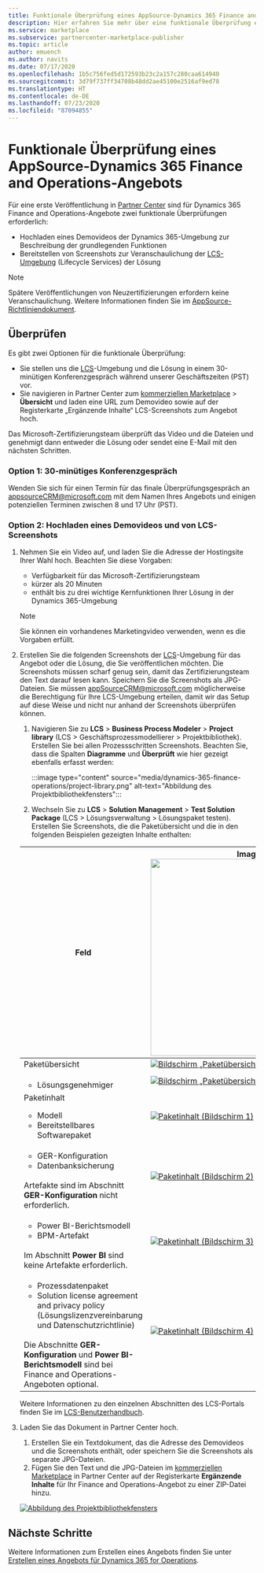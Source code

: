 ```yaml
---
title: Funktionale Überprüfung eines AppSource-Dynamics 365 Finance and Operations-Angebots im Azure Marketplace
description: Hier erfahren Sie mehr über eine funktionale Überprüfung eines Dynamics 365 Finance and Operations-Angebots im Azure Marketplace.
ms.service: marketplace
ms.subservice: partnercenter-marketplace-publisher
ms.topic: article
author: emuench
ms.author: navits
ms.date: 07/17/2020
ms.openlocfilehash: 1b5c756fed5d172593b23c2a157c280caa614940
ms.sourcegitcommit: 3d79f737ff34708b48dd2ae45100e2516af9ed78
ms.translationtype: HT
ms.contentlocale: de-DE
ms.lasthandoff: 07/23/2020
ms.locfileid: "87094855"
---
```

# <a name="appsource-dynamics-365-finance-and-operations-functional-validation"></a>Funktionale Überprüfung eines AppSource-Dynamics 365 Finance and Operations-Angebots

Für eine erste Veröffentlichung in [Partner Center](https://partner.microsoft.com/dashboard/home) sind für Dynamics 365 Finance and Operations-Angebote zwei funktionale Überprüfungen erforderlich:

- Hochladen eines Demovideos der Dynamics 365-Umgebung zur Beschreibung der grundlegenden Funktionen
- Bereitstellen von Screenshots zur Veranschaulichung der [LCS-Umgebung](https://lcs.dynamics.com/) (Lifecycle Services) der Lösung

> [!NOTE]
> Spätere Veröffentlichungen von Neuzertifizierungen erfordern keine Veranschaulichung. Weitere Informationen finden Sie im [AppSource-Richtliniendokument](https://docs.microsoft.com/legal/marketplace/certification-policies#1440-dynamics-365-finance-ops).

## <a name="how-to-validate"></a>Überprüfen

Es gibt zwei Optionen für die funktionale Überprüfung:

- Sie stellen uns die [LCS](https://lcs.dynamics.com/)-Umgebung und die Lösung in einem 30-minütigen Konferenzgespräch während unserer Geschäftszeiten (PST) vor.
- Sie navigieren in Partner Center zum [kommerziellen Marketplace](https://partner.microsoft.com/dashboard/commercial-marketplace/overview) > **Übersicht** und laden eine URL zum Demovideo sowie auf der Registerkarte „Ergänzende Inhalte“ LCS-Screenshots zum Angebot hoch.

Das Microsoft-Zertifizierungsteam überprüft das Video und die Dateien und genehmigt dann entweder die Lösung oder sendet eine E-Mail mit den nächsten Schritten.

### <a name="option-1-30-minute-conference-call"></a>Option 1: 30-minütiges Konferenzgespräch

Wenden Sie sich für einen Termin für das finale Überprüfungsgespräch an [appsourceCRM@microsoft.com](mailto:appsourceCRM@microsoft.com) mit dem Namen Ihres Angebots und einigen potenziellen Terminen zwischen 8 und 17 Uhr (PST).

### <a name="option-2-upload-a-demo-video-and-lcs-screenshots"></a>Option 2: Hochladen eines Demovideos und von LCS-Screenshots

1. Nehmen Sie ein Video auf, und laden Sie die Adresse der Hostingsite Ihrer Wahl hoch. Beachten Sie diese Vorgaben:

    - Verfügbarkeit für das Microsoft-Zertifizierungsteam
    - kürzer als 20 Minuten
    - enthält bis zu drei wichtige Kernfunktionen Ihrer Lösung in der Dynamics 365-Umgebung

    > [!NOTE]
    > Sie können ein vorhandenes Marketingvideo verwenden, wenn es die Vorgaben erfüllt.

2. Erstellen Sie die folgenden Screenshots der [LCS](https://lcs.dynamics.com/)-Umgebung für das Angebot oder die Lösung, die Sie veröffentlichen möchten. Die Screenshots müssen scharf genug sein, damit das Zertifizierungsteam den Text darauf lesen kann. Speichern Sie die Screenshots als JPG-Dateien. Sie müssen [appSourceCRM@microsoft.com](mailto:appSourceCRM@microsoft.com) möglicherweise die Berechtigung für Ihre LCS-Umgebung erteilen, damit wir das Setup auf diese Weise und nicht nur anhand der Screenshots überprüfen können.

    1. Navigieren Sie zu **LCS** > **Business Process Modeler** > **Project library** (LCS > Geschäftsprozessmodellierer > Projektbibliothek). Erstellen Sie bei allen Prozessschritten Screenshots. Beachten Sie, dass die Spalten **Diagramme** und **Überprüft** wie hier gezeigt ebenfalls erfasst werden:

       :::image type="content" source="media/dynamics-365-finance-operations/project-library.png" alt-text="Abbildung des Projektbibliothekfensters":::

      2. Wechseln Sie zu **LCS** > **Solution Management** > **Test Solution Package** (LCS > Lösungsverwaltung > Lösungspaket testen). Erstellen Sie Screenshots, die die Paketübersicht und die in den folgenden Beispielen gezeigten Inhalte enthalten:

    | Feld | Image <img src="" width="400px">|
    | --- | --- |
    | Paketübersicht | [![Bildschirm „Paketübersicht“](media/dynamics-365-finance-operations/package-overview-45.png)](media/dynamics-365-finance-operations/package-overview.png#lightbox) |
    | <ul><li>Lösungsgenehmiger</li></ul> | [![Bildschirm „Paketübersicht“](media/dynamics-365-finance-operations/solution-approvers-45.png)](media/dynamics-365-finance-operations/solution-approvers.png#lightbox) |
    | Paketinhalt<ul><li>Modell</li><li>Bereitstellbares Softwarepaket</li></ul> | [![Paketinhalt (Bildschirm 1)](media/dynamics-365-finance-operations/package-contents-1-45.png)](media/dynamics-365-finance-operations/package-contents-1.png#lightbox) |
    | <ul><li>GER-Konfiguration</li><li>Datenbanksicherung</li></ul><br>Artefakte sind im Abschnitt **GER-Konfiguration** nicht erforderlich. | [![Paketinhalt (Bildschirm 2)](media/dynamics-365-finance-operations/package-contents-2-45.png)](media/dynamics-365-finance-operations/package-contents-2.png#lightbox) |
    | <ul><li>Power BI-Berichtsmodell</li><li>BPM-Artefakt</li></ul><br>Im Abschnitt **Power BI** sind keine Artefakte erforderlich. | [![Paketinhalt (Bildschirm 3)](media/dynamics-365-finance-operations/package-contents-3-45.png)](media/dynamics-365-finance-operations/package-contents-3.png#lightbox) |
    | <ul><li>Prozessdatenpaket</li><li>Solution license agreement and privacy policy (Lösungslizenzvereinbarung und Datenschutzrichtlinie)</li></ul><br>Die Abschnitte **GER-Konfiguration** und **Power BI-Berichtsmodell** sind bei Finance and Operations-Angeboten optional. | [![Paketinhalt (Bildschirm 4)](media/dynamics-365-finance-operations/package-contents-4-45.png)](media/dynamics-365-finance-operations/package-contents-4.png#lightbox) |

    Weitere Informationen zu den einzelnen Abschnitten des LCS-Portals finden Sie im [LCS-Benutzerhandbuch](https://docs.microsoft.com/dynamics365/fin-ops-core/dev-itpro/lifecycle-services/lcs-user-guide).

3. Laden Sie das Dokument in Partner Center hoch.

    1. Erstellen Sie ein Textdokument, das die Adresse des Demovideos und die Screenshots enthält, oder speichern Sie die Screenshots als separate JPG-Dateien.
    2. Fügen Sie den Text und die JPG-Dateien im [kommerziellen Marketplace](https://partner.microsoft.com/dashboard/commercial-marketplace/overview) in Partner Center auf der Registerkarte **Ergänzende Inhalte** für Ihr Finance and Operations-Angebot zu einer ZIP-Datei hinzu.

    [![Abbildung des Projektbibliothekfensters](media/dynamics-365-finance-operations/supplemental-content.png)](media/dynamics-365-finance-operations/supplemental-content.png#lightbox)

## <a name="next-steps"></a>Nächste Schritte

Weitere Informationen zum Erstellen eines Angebots finden Sie unter [Erstellen eines Angebots für Dynamics 365 for Operations](https://docs.microsoft.com/azure/marketplace/partner-center-portal/create-new-operations-offer).
